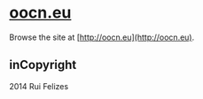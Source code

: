 # [oocn.eu](http://oocn.eu)


Browse the site at [http://oocn.eu](http://oocn.eu).







## inCopyright

2014 Rui Felizes
